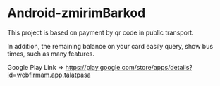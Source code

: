 # Android-zmirimBarkod

This project is based on payment by qr code in public transport.

In addition, the remaining balance on your card easily query, show bus times, such as many features.

Google Play Link => https://play.google.com/store/apps/details?id=webfirmam.app.talatpasa
